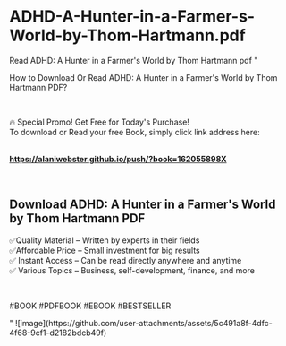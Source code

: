# ADHD-A-Hunter-in-a-Farmer-s-World-by-Thom-Hartmann.pdf
Read ADHD: A Hunter in a Farmer's World by Thom Hartmann pdf
"<p>How to Download Or Read ADHD: A Hunter in a Farmer's World by Thom Hartmann PDF?</p>
<p>&nbsp;</p>
<p>&#128293;  Special Promo! Get Free for Today's Purchase!<br />To download or Read your free Book, simply click link address here:&nbsp;<br />&nbsp;</p>
<p><a href=""https://alaniwebster.github.io/push/?book=162055898X""><strong>https://alaniwebster.github.io/push/?book=162055898X</strong></a></p>
<p>&nbsp;</p>
<h2>Download ADHD: A Hunter in a Farmer's World by Thom Hartmann PDF</h2>
<p>&#x2705;Quality Material &ndash; Written by experts in their fields<br />&#x2705;Affordable Price &ndash; Small investment for big results<br />&#x2705; Instant Access &ndash; Can be read directly anywhere and anytime<br />&#x2705; Various Topics &ndash; Business, self-development, finance, and more</p>
<p>&nbsp;</p>
<p>#BOOK #PDFBOOK #EBOOK #BESTSELLER</p>
"
![image](https://github.com/user-attachments/assets/5c491a8f-4dfc-4f68-9cf1-d2182bdcb49f)
